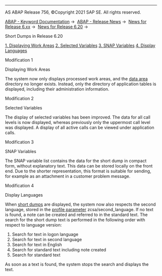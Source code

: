   

* * *

AS ABAP Release 756, ©Copyright 2021 SAP SE. All rights reserved.

[ABAP - Keyword Documentation](javascript:call_link\('abenabap.htm'\)) →  [ABAP - Release News](javascript:call_link\('abennews.htm'\)) →  [News for Release 6.xx](javascript:call_link\('abennews-6.htm'\)) →  [News for Release 6.20](javascript:call_link\('abennews-620.htm'\)) → 

Short Dumps in Release 6.20

[1\. Displaying Work Areas](#!ABAP_MODIFICATION_1@1@)
[2\. Selected Variables](#!ABAP_MODIFICATION_2@2@)
[3\. SNAP Variables](#!ABAP_MODIFICATION_3@3@)
[4\. Display Languages](#!ABAP_MODIFICATION_4@4@)

Modification 1   

Displaying Work Areas

The system now only displays processed work areas, and the [data area](javascript:call_link\('abendata_area_glosry.htm'\) "Glossary Entry") directory no longer exists. Instead, only the directory of application tables is displayed, including their administration information.

Modification 2   

Selected Variables

The display of selected variables has been improved. The data for all call levels is now displayed, whereas previously only the uppermost call level was displayed. A display of all active calls can be viewed under application calls.

Modification 3   

SNAP Variables

The SNAP variable list contains the data for the short dump in compact form, without explanatory text. This data can be stored locally on the front end. Due to the shorter representation, this format is suitable for sending, for example as an attachment in a customer problem message.

Modification 4   

Display Languages

When [short dumps](javascript:call_link\('abenshort_dump_glosry.htm'\) "Glossary Entry") are displayed, the system now also respects the second language, stored in the [profile parameter](javascript:call_link\('abenprofile_parameter_glosry.htm'\) "Glossary Entry") zcsa/second\_language. If no text is found, a note can be created and referred to in the standard text. The search for the short dump text is performed in the following order with respect to language version:

1.  Search for text in logon language
2.  Search for text in second language
3.  Search for text in English
4.  Search for standard text including note created
5.  Search for standard text

As soon as a text is found, the system stops the search and displays the text.